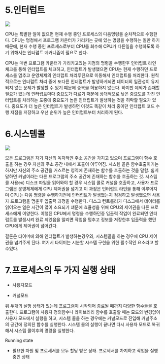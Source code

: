 # 5.인터럽트



![](https://velog.velcdn.com/images/hunsik0302/post/717c579c-91b3-424c-a892-7081efbef378/image.png)

CPU는 특별한 일이 없으면 현재 수행 중인 프로세스의 다음명령을 순차적으로 수행한다.
CPU는 멍청해서 프로그램 카운터가 가리키는 곳에 있는 명령을 수행하는 일만 하기 때문에, 현재 수행 중인 프로세스로부터 CPU를 회수해 CPU가 다른일을 수행하도록 하기 위해서는 인터럽트 메커니즘이 필요로 한다.

CPU는 매번 프로그램 카운터가 가리키고있는 지점의 명령을 수행한후 인터럽트 라인 체크를 통해 인터럽트를 체크하고, 인터럽트가 발생했으면 CPU는 현재 수행하던 프로세스를 멈추고 운영체제의 인터럽트 처리루틴으로 이동해서 인터럽트를 처리한다. 원칙적으로는 인터럽트 처리 중에 또다른 인터럽트가 발생하게되면 데이터의 일관성이 유지 되지 않는 문제가 발생할 수 있기 떄문에 중복을 허용하지 않는다. 하지만 예외가 존재할 필요가 있는데
인터럽트마다 중요도가 다르기 때문에 상대적으로 낮은 중요도를 가진 인터럽트를 처리하는 도중에 중요도가 높은 인터럽트가 발생하는 것을 허락할 필요가 있다. 중요도가 더 높은 인터럽트가 발생하면 이것도 똑같이 처리 중이던 인터럽트 코드 수행 지점을 저장하고 우선 순위가 높은 인터럽트부터 처리하게 된다.


# 6.시스템콜

![](https://velog.velcdn.com/images/hunsik0302/post/2628b1f8-848d-493f-88ba-f5959af30271/image.png)


모든 프로그램은 자기 자신의 독자적인 주소 공간을 가지고 있으며 프로그램이 함수 호출을 하는 경우 자신의 주소 공간 내에서 호출이 이루어짐.
시스템 콜은 함수호출이기는 하지만 자신의 주소 공간을 거스르는 영역에 존재하는 함수를 호출하는 것을 말함.
쉽게 말하면 커널이라는 다른 프로그램의 주소 공간에 존재하는 함수를 호출하는 것.
시스템 콜 사용ex) 디스크 파일을 읽어와야 할 경우 시스템 콜로 커널을 호출하고, 사용자 프로그램은 운영체제에게 CPU 제어권을 넘기고 이 과정은 인터럽트 라인을 통해 이루어지며 CPU는 다음 명령을 수행하기전에
인터럽트가 발생했는지 점검하고 발생했으면 사용자 프로그램을 멈춘후 입출력 과정을 수행한다.
디스크 컨트롤러가 디스크에서 데이터를 읽어오는 일은 시간이 많이 소요되기 떄문에 효율성을 위해 CPU의 제어권을 다른 프로세스에게 이양한다. 이행된 CPU에서 명령을 수행하던중 입출력 작업이 완료되면 인터럽트를 발생시켜 완료 되었음을 알리면 작업을 멈추고 정보를 저장한후 입출력을 했던 CPU에게 제어권이 넘어간다.

결론은 타이머에 의해 인터럽트가 발생하는경우와, 시스템콜을 하는 경우에 CPU 제어권을 넘겨주게 된다.
여기서 타이머는 시분할 시스템 구현을 위한 필수적인 요소라고 할수있다.


# 7.프로세스의 두 가지 실행 상태

- 사용자모드

- 커널모드

위 두개의 실행 상태가 있는데 프로그램이 시작되어 종료될 때까지 다양한 함수들을 호출한다.
프로그램이 사용자 정의함수나 라이브러리 함수를 호출할 때는 모드의 변경없이 사용자 모드에서 실행을 하고,
시스템 콜을 하는 경우에는 커널모드로 진입해 커널주소의 공간에 정의된 함수를 실행한다.
시스템 콜의 실행이 끝나면 다시 사용자 모드로 복귀해서 시스템 콜이후의 명령을 실행한다.

Running state
- 필요한 자원 및 프로세서를 모두 할당 받은 상태. 프로세서를 차지하고 작업을 실행 중인 상태

